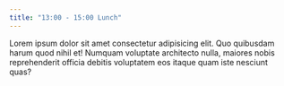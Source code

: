 ```yaml
---
title: "13:00 - 15:00 Lunch"
---
```


Lorem ipsum dolor sit amet consectetur adipisicing elit. Quo quibusdam harum quod nihil et! Numquam voluptate architecto nulla, maiores nobis reprehenderit officia debitis voluptatem eos itaque quam iste nesciunt quas?